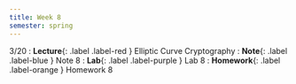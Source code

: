 ```yaml
---
title: Week 8
semester: spring
---
```


3/20
: **Lecture**{: .label .label-red } Elliptic Curve Cryptography
: **Note**{: .label .label-blue } Note 8
: **Lab**{: .label .label-purple } Lab 8
: **Homework**{: .label .label-orange } Homework 8
